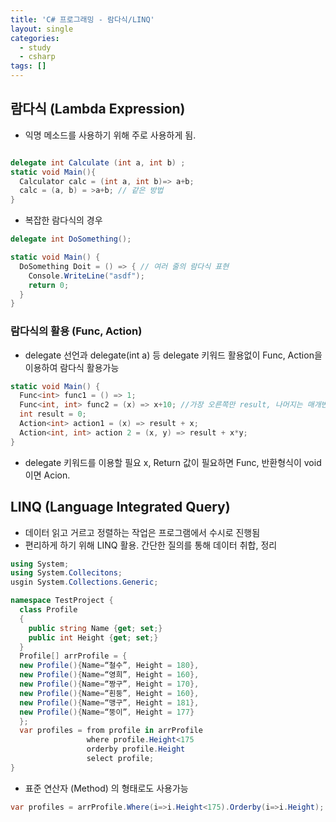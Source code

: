 ```yaml
---
title: 'C# 프로그래밍 - 람다식/LINQ'
layout: single
categories:
  - study
  - csharp
tags: []
---
```


## 람다식 (Lambda Expression)

- 익명 메소드를 사용하기 위해 주로 사용하게 됨.

```csharp

delegate int Calculate (int a, int b) ;
static void Main(){
  Calculator calc = (int a, int b)=> a+b;
  calc = (a, b) = >a+b; // 같은 방법
}
```

- 복잡한 람다식의 경우

```csharp
delegate int DoSomething();

static void Main() {
  DoSomething Doit = () => { // 여러 줄의 람다식 표현
    Console.WriteLine("asdf");
    return 0;
  }
}
```

### 람다식의 활용 (Func, Action)

- delegate 선언과 delegate(int a) 등 delegate 키워드 활용없이 Func, Action을 이용하여 람다식 활용가능

```csharp
static void Main() {
  Func<int> func1 = () => 1;
  Func<int, int> func2 = (x) => x+10; //가장 오른쪽만 result, 나머지는 매개변수 입력형식
  int result = 0;
  Action<int> action1 = (x) => result + x;
  Action<int, int> action 2 = (x, y) => result + x*y;
}
```
- delegate 키워드를 이용할 필요 x, Return 값이 필요하면 Func, 반환형식이 void이면 Acion. 


## LINQ (Language Integrated Query)

- 데이터 읽고 거르고 정렬하는 작업은 프로그램에서 수시로 진행됨
- 편리하게 하기 위해 LINQ 활용. 간단한 질의를 통해 데이터 취합, 정리

```csharp
using System;
using System.Collecitons;
usgin System.Collections.Generic;

namespace TestProject {
  class Profile
  {
    public string Name {get; set;}
    public int Height {get; set;}
  }
  Profile[] arrProfile = {
  new Profile(){Name=“철수”, Height = 180},
  new Profile(){Name=“영희”, Height = 160},
  new Profile(){Name=“짱구”, Height = 170},
  new Profile(){Name=“흰둥”, Height = 160},
  new Profile(){Name=“맹구”, Height = 181},
  new Profile(){Name=“뚱이”, Height = 177}
  };
  var profiles = from profile in arrProfile
                 where profile.Height<175
                 orderby profile.Height
                 select profile;
}
```

- 표준 연산자 (Method) 의 형태로도 사용가능

```csharp
var profiles = arrProfile.Where(i=>i.Height<175).Orderby(i=>i.Height);
```


